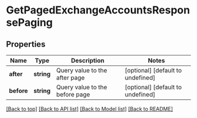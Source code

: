 # GetPagedExchangeAccountsResponsePaging

## Properties

|Name | Type | Description | Notes|
|------------ | ------------- | ------------- | -------------|
|**after** | **string** | Query value to the after page | [optional] [default to undefined]|
|**before** | **string** | Query value to the before page | [optional] [default to undefined]|




[[Back to top]](#) [[Back to API list]](../../README.md#documentation-for-api-endpoints) [[Back to Model list]](../../README.md#documentation-for-models) [[Back to README]](../../README.md)
